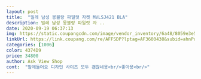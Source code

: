 ```yaml
---
layout: post 
title:  "밀레 남성 몽블랑 파일럿 자켓 MVLSJ421 BLA" 
description: 밀레 남성 몽블랑 파일럿 자 ..
date: 2020-09-19 06:37:13 
img: https://static.coupangcdn.com/image/vendor_inventory/6a48/8059e3e55b870f0494c20b9669712be73d63b71dbfbaecdbb790e6f37436.jpg 
linkUrl: https://link.coupang.com/re/AFFSDP?lptag=AF3600438&subid=ahnPublicAsk&pageKey=1413550681&itemId=2450205169&vendorItemId=70443868710&traceid=V0-113-15a4aa74c9fd6ced 
categories: [1006] 
color: 4374D9 
price: 34800 
author: Ask View Shop 
cont:  "맘에들어요 디자인 사이즈 모두 괜찮네용<br/>좋아용<br/>" 
---
```

